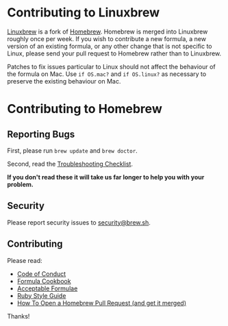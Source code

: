 # Contributing to Linuxbrew
[Linuxbrew](https://github.com/Homebrew/linuxbrew) is a fork of [Homebrew](https://github.com/Homebrew/homebrew). Homebrew is merged into Linuxbrew roughly once per week. If you wish to contribute a new formula, a new version of an existing formula, or any other change that is not specific to Linux, please send your pull request to Homebrew rather than to Linuxbrew.

Patches to fix issues particular to Linux should not affect the behaviour of the formula on Mac. Use `if OS.mac?` and `if OS.linux?` as necessary to preserve the existing behaviour on Mac.

# Contributing to Homebrew
## Reporting Bugs
First, please run `brew update` and `brew doctor`.

Second, read the [Troubleshooting Checklist](https://github.com/Homebrew/homebrew/blob/master/share/doc/homebrew/Troubleshooting.md#troubleshooting).

**If you don't read these it will take us far longer to help you with your problem.**

## Security
Please report security issues to security@brew.sh.

## Contributing
Please read:

* [Code of Conduct](https://github.com/Homebrew/homebrew/blob/master/CODEOFCONDUCT.md#code-of-conduct)
* [Formula Cookbook](https://github.com/Homebrew/homebrew/blob/master/share/doc/homebrew/Formula-Cookbook.md#formula-cookbook)
* [Acceptable Formulae](https://github.com/Homebrew/homebrew/blob/master/share/doc/homebrew/Acceptable-Formulae.md#acceptable-formulae)
* [Ruby Style Guide](https://github.com/styleguide/ruby)
* [How To Open a Homebrew Pull Request (and get it merged)](https://github.com/Homebrew/homebrew/blob/master/share/doc/homebrew/How-To-Open-a-Homebrew-Pull-Request-(and-get-it-merged).md#how-to-open-a-homebrew-pull-request-and-get-it-merged)

Thanks!
